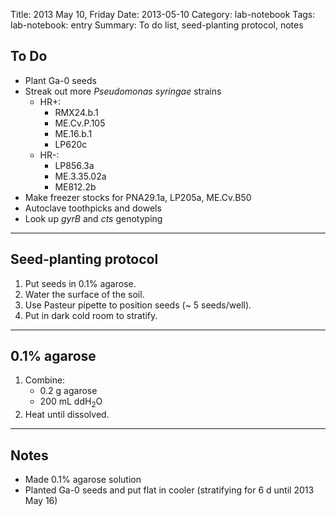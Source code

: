 Title: 2013 May 10, Friday
Date: 2013-05-10
Category: lab-notebook
Tags: lab-notebook: entry
Summary: To do list, seed-planting protocol, notes

## To Do ##

- Plant Ga-0 seeds
- Streak out more _Pseudomonas syringae_ strains
    - HR+:
        - RMX24.b.1
        - ME.Cv.P.105
        - ME.16.b.1
        - LP620c
    - HR-:
        - LP856.3a
        - ME.3.35.02a
        - ME812.2b
- Make freezer stocks for PNA29.1a, LP205a, ME.Cv.B50
- Autoclave toothpicks and dowels 
- Look up _gyrB_ and _cts_ genotyping

***

## Seed-planting protocol ##

1. Put seeds in 0.1% agarose.
2. Water the surface of the soil.
3. Use Pasteur pipette to position seeds (~ 5 seeds/well).
4. Put in dark cold room to stratify.

***

## 0.1% agarose ##

1. Combine:
    - 0.2 g agarose
    - 200 mL ddH<sub>2</sub>O
2. Heat until dissolved.

***

## Notes ##

- Made 0.1% agarose solution
- Planted Ga-0 seeds and put flat in cooler (stratifying for 6 d until 2013 May 
  16)

